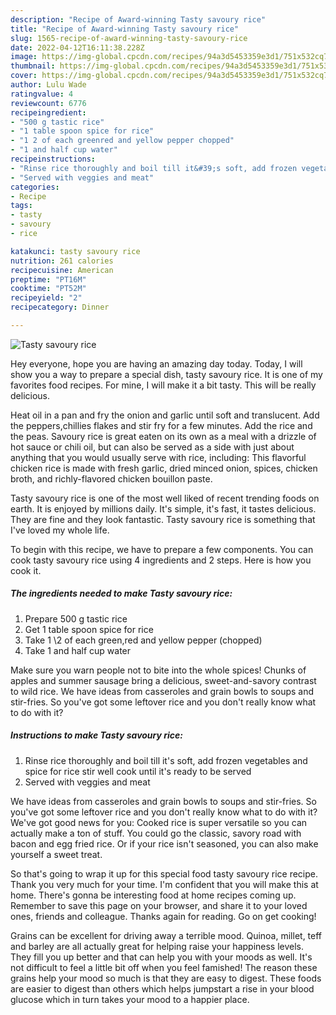 ```yaml
---
description: "Recipe of Award-winning Tasty savoury rice"
title: "Recipe of Award-winning Tasty savoury rice"
slug: 1565-recipe-of-award-winning-tasty-savoury-rice
date: 2022-04-12T16:11:38.228Z
image: https://img-global.cpcdn.com/recipes/94a3d5453359e3d1/751x532cq70/tasty-savoury-rice-recipe-main-photo.jpg
thumbnail: https://img-global.cpcdn.com/recipes/94a3d5453359e3d1/751x532cq70/tasty-savoury-rice-recipe-main-photo.jpg
cover: https://img-global.cpcdn.com/recipes/94a3d5453359e3d1/751x532cq70/tasty-savoury-rice-recipe-main-photo.jpg
author: Lulu Wade
ratingvalue: 4
reviewcount: 6776
recipeingredient:
- "500 g tastic rice"
- "1 table spoon spice for rice"
- "1 2 of each greenred and yellow pepper chopped"
- "1 and half cup water"
recipeinstructions:
- "Rinse rice thoroughly and boil till it&#39;s soft, add frozen vegetables and spice for rice stir well cook until it&#39;s ready to be served"
- "Served with veggies and meat"
categories:
- Recipe
tags:
- tasty
- savoury
- rice

katakunci: tasty savoury rice 
nutrition: 261 calories
recipecuisine: American
preptime: "PT16M"
cooktime: "PT52M"
recipeyield: "2"
recipecategory: Dinner

---
```



![Tasty savoury rice](https://img-global.cpcdn.com/recipes/94a3d5453359e3d1/751x532cq70/tasty-savoury-rice-recipe-main-photo.jpg)

Hey everyone, hope you are having an amazing day today. Today, I will show you a way to prepare a special dish, tasty savoury rice. It is one of my favorites food recipes. For mine, I will make it a bit tasty. This will be really delicious.

Heat oil in a pan and fry the onion and garlic until soft and translucent. Add the peppers,chillies flakes and stir fry for a few minutes. Add the rice and the peas. Savoury rice is great eaten on its own as a meal with a drizzle of hot sauce or chili oil, but can also be served as a side with just about anything that you would usually serve with rice, including: This flavorful chicken rice is made with fresh garlic, dried minced onion, spices, chicken broth, and richly-flavored chicken bouillon paste.

Tasty savoury rice is one of the most well liked of recent trending foods on earth. It is enjoyed by millions daily. It's simple, it's fast, it tastes delicious. They are fine and they look fantastic. Tasty savoury rice is something that I've loved my whole life.


To begin with this recipe, we have to prepare a few components. You can cook tasty savoury rice using 4 ingredients and 2 steps. Here is how you cook it.

<!--inarticleads1-->

##### The ingredients needed to make Tasty savoury rice:

1. Prepare 500 g tastic rice
1. Get 1 table spoon spice for rice
1. Take 1 \2 of each green,red and yellow pepper (chopped)
1. Take 1 and half cup water


Make sure you warn people not to bite into the whole spices! Chunks of apples and summer sausage bring a delicious, sweet-and-savory contrast to wild rice. We have ideas from casseroles and grain bowls to soups and stir-fries. So you&#39;ve got some leftover rice and you don&#39;t really know what to do with it? 

<!--inarticleads2-->

##### Instructions to make Tasty savoury rice:

1. Rinse rice thoroughly and boil till it&#39;s soft, add frozen vegetables and spice for rice stir well cook until it&#39;s ready to be served
1. Served with veggies and meat


We have ideas from casseroles and grain bowls to soups and stir-fries. So you&#39;ve got some leftover rice and you don&#39;t really know what to do with it? We&#39;ve got good news for you: Cooked rice is super versatile so you can actually make a ton of stuff. You could go the classic, savory road with bacon and egg fried rice. Or if your rice isn&#39;t seasoned, you can also make yourself a sweet treat. 

So that's going to wrap it up for this special food tasty savoury rice recipe. Thank you very much for your time. I'm confident that you will make this at home. There's gonna be interesting food at home recipes coming up. Remember to save this page on your browser, and share it to your loved ones, friends and colleague. Thanks again for reading. Go on get cooking!

Grains can be excellent for driving away a terrible mood. Quinoa, millet, teff and barley are all actually great for helping raise your happiness levels. They fill you up better and that can help you with your moods as well. It's not difficult to feel a little bit off when you feel famished! The reason these grains help your mood so much is that they are easy to digest. These foods are easier to digest than others which helps jumpstart a rise in your blood glucose which in turn takes your mood to a happier place.
